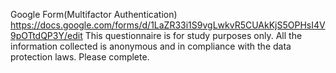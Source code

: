 Google Form(Multifactor Authentication)
https://docs.google.com/forms/d/1LaZR33i1S9vgLwkvR5CUAkKjS5OPHsI4V9pOTtdQP3Y/edit
This questionnaire is for study purposes only. All the information collected is anonymous and in compliance with the data protection laws. Please complete.
